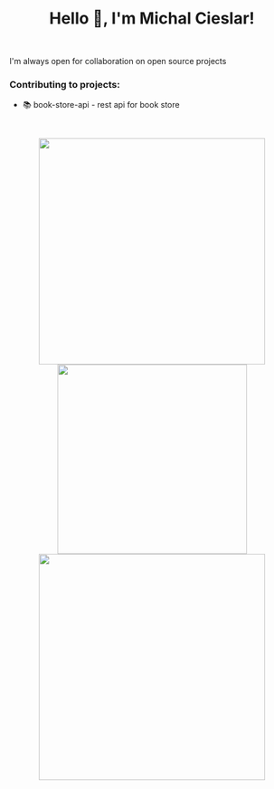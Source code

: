 <h1 align="center">Hello 👋, I'm Michal Cieslar!</h1>
<br>

I'm always open for collaboration on open source projects

<h3>Contributing to projects:</h3>
<ul>
  <li>📚 book-store-api - rest api for book store</li>
</ul>
</br>


<p align = "center">
  <img src = "https://github-readme-stats.vercel.app/api?username=cieslarmichal&show_icons=true&theme=dark" width = 400>
  <img src = "https://github-readme-stats.vercel.app/api/top-langs/?username=cieslarmichal&layout=compact&theme=dark" width = 335>
  <img src = "https://github-readme-streak-stats.herokuapp.com?user=cieslarmichal&theme=dark" width = 400>
</p>
